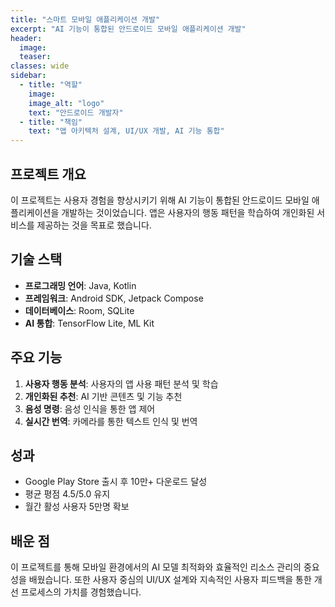 ```yaml
---
title: "스마트 모바일 애플리케이션 개발"
excerpt: "AI 기능이 통합된 안드로이드 모바일 애플리케이션 개발"
header:
  image: 
  teaser: 
classes: wide
sidebar:
  - title: "역할"
    image: 
    image_alt: "logo"
    text: "안드로이드 개발자"
  - title: "책임"
    text: "앱 아키텍처 설계, UI/UX 개발, AI 기능 통합"
---
```


## 프로젝트 개요

이 프로젝트는 사용자 경험을 향상시키기 위해 AI 기능이 통합된 안드로이드 모바일 애플리케이션을 개발하는 것이었습니다. 앱은 사용자의 행동 패턴을 학습하여 개인화된 서비스를 제공하는 것을 목표로 했습니다.

## 기술 스택

- **프로그래밍 언어**: Java, Kotlin
- **프레임워크**: Android SDK, Jetpack Compose
- **데이터베이스**: Room, SQLite
- **AI 통합**: TensorFlow Lite, ML Kit

## 주요 기능

1. **사용자 행동 분석**: 사용자의 앱 사용 패턴 분석 및 학습
2. **개인화된 추천**: AI 기반 콘텐츠 및 기능 추천
3. **음성 명령**: 음성 인식을 통한 앱 제어
4. **실시간 번역**: 카메라를 통한 텍스트 인식 및 번역

## 성과

- Google Play Store 출시 후 10만+ 다운로드 달성
- 평균 평점 4.5/5.0 유지
- 월간 활성 사용자 5만명 확보

## 배운 점

이 프로젝트를 통해 모바일 환경에서의 AI 모델 최적화와 효율적인 리소스 관리의 중요성을 배웠습니다. 또한 사용자 중심의 UI/UX 설계와 지속적인 사용자 피드백을 통한 개선 프로세스의 가치를 경험했습니다.